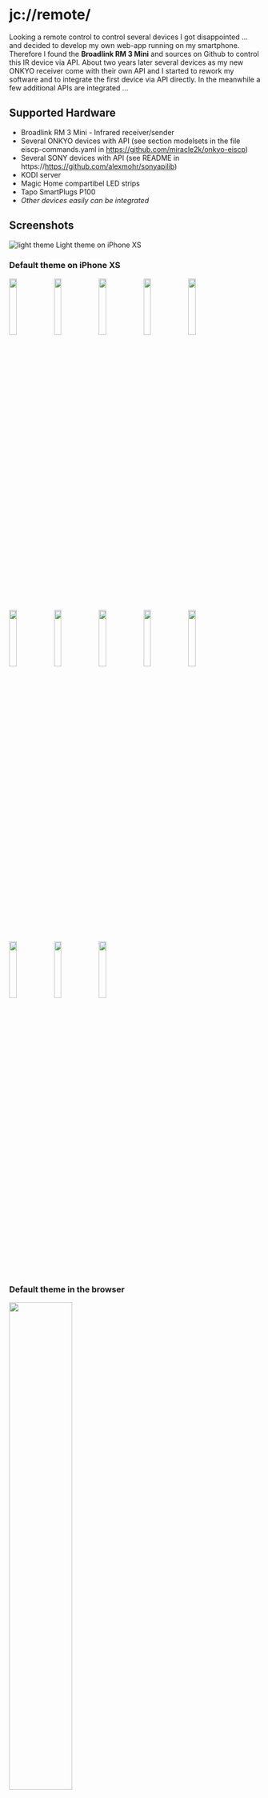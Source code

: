 # jc://remote/

Looking a remote control to control several devices I got disappointed ... and decided to develop my own web-app running on my smartphone.
Therefore I found the **Broadlink RM 3 Mini** and sources on Github to control this IR device via API. About two years later several devices
as my new ONKYO receiver come with their own API and I started to rework my software and to integrate the first device via API directly.
In the meanwhile a few additional APIs are integrated ...

## Supported Hardware

* Broadlink RM 3 Mini - Infrared receiver/sender
* Several ONKYO devices with API (see section modelsets in the file eiscp-commands.yaml in https://github.com/miracle2k/onkyo-eiscp)
* Several SONY devices with API (see README in https://https://github.com/alexmohr/sonyapilib)
* KODI server
* Magic Home compartibel LED strips 
* Tapo SmartPlugs P100
* *Other devices easily can be integrated*

## Screenshots 

![light theme](docs/remote_standard.png)
Light theme on iPhone XS

### Default theme on iPhone XS

<img src="./docs/remote_iphone_default_01.PNG" width="17%"> <img src="./docs/remote_iphone_default_02.PNG" width="17%">
<img src="./docs/remote_iphone_default_03.PNG" width="17%"> <img src="./docs/remote_iphone_default_04.PNG" width="17%">
<img src="./docs/remote_iphone_default_05.PNG" width="17%"> <img src="./docs/remote_iphone_default_06.PNG" width="17%">
<img src="./docs/remote_iphone_default_07.PNG" width="17%"> <img src="./docs/remote_iphone_default_08.PNG" width="17%">
<img src="./docs/remote_iphone_default_09.PNG" width="17%"> <img src="./docs/remote_iphone_default_10.PNG" width="17%">
<img src="./docs/remote_iphone_default_11.PNG" width="17%"> <img src="./docs/remote_iphone_default_12.PNG" width="17%">
<img src="./docs/remote_iphone_default_13.PNG" width="17%">

### Default theme in the browser

<img src="./docs/remote_browser_01.png" width="50%"> <img src="./docs/remote_browser_03.png" width="50%">

### Dark theme on iPhone XS

<img src="./docs/remote_iphone_01.PNG" width="17%"> <img src="./docs/remote_iphone_02.PNG" width="17%">
<img src="./docs/remote_iphone_03.PNG" width="17%"> <img src="./docs/remote_iphone_04.PNG" width="17%">
<img src="./docs/remote_iphone_05.PNG" width="17%"> <img src="./docs/remote_iphone_06.PNG" width="17%">
<img src="./docs/remote_iphone_07.PNG" width="17%"> <img src="./docs/remote_iphone_08.PNG" width="17%">
<img src="./docs/remote_iphone_09.PNG" width="17%"> <img src="./docs/remote_iphone_10.PNG" width="17%">
<img src="./docs/remote_iphone_11.PNG" width="17%"> <img src="./docs/remote_iphone_12.PNG" width="17%"> <img src="./docs/remote_iphone_13.PNG" width="17%">

### Edit mode on iPhone XS

<img src="./docs/remote_edit_iphone_01.PNG" width="17%"> <img src="./docs/remote_edit_iphone_02.PNG" width="17%">
<img src="./docs/remote_edit_iphone_03.PNG" width="17%"> <img src="./docs/remote_edit_iphone_04.PNG" width="17%">
<img src="./docs/remote_edit_iphone_05.PNG" width="17%"> <img src="./docs/remote_edit_iphone_06.PNG" width="17%">
<img src="./docs/remote_edit_iphone_07.PNG" width="17%"> <img src="./docs/remote_edit_iphone_08.PNG" width="17%">


### Edit mode in the browser

<img src="./docs/remote_browser_edit_01.png" width="50%"> <img src="./docs/remote_browser_edit_02.png" width="50%">
<img src="./docs/remote_browser_edit_03.png" width="50%">

## Data structure

* [Description of data and configuration files](data/README.md)

## Main features

### App v2.7 / Server v2.0 (in-progress)

* add remote control for LED strips compartible with MagicHome
* add remote control for Tapo SmartPlugs
* add slider and color-picker
* stablize API connections

### App v2.6 / Server v1.9

* send text input to API for KODI API
* integrate jc://modules/ as sub-module
* integrate jc://app-framework / as sub-module
* Optimize data structure (sample data files, productive files ignored by git)

### App v2.5 / Server v1.9

* add/edit/delete device remote controls via web-client
* add/edit/delete scene remote controls via web-client
* edit remote layouts including preview in the browser
* API for Sony devices (sonyapilib)
* optimized UI (e.g. menu)

### App v2.4 / Server v1.8

* stablized app and API connection incl. better performance
* integrated volume slider
* smaller UI optimizations
* start script including update from GitHub
* cleaned up code

### App v2.3 / Server v1.7

This is the first working release with stable API connection to devices:

* control devices via API (Onkyo-API, KODI)
* create and edit remote controls for devices (initial)
* record IR commands for devices
* record status for devices controlled via IR (not a direct API)
* read information for devices via API
* light / dark theme based on device preset (Safari)
* basic automatic tests (check data format, check server API requests, check Onky API)
* docker environment for app and server incl. central configuration for multiple stages

The definition of devices and scenes at the moment should be done based a set of JSON files. 
The code comes with several sample device and scene definitions that explain the possible options.
The integration of the device APIs is done in an easy way, so that the integration of additional device API should be easy also.

### App & Server 1.x

* remote control for devices
* remote control for scenes incl. makros
* control devices via IR sender/receiver (Broadlink RM3 Mini)

## Used Sources

Many thanks to the authors ...
  
* BlackBeanControl (https://github.com/davorf/BlackBeanControl)
* eiscp-onkyo (https://github.com/miracle2k/onkyo-eiscp)
* KodiJson (https://github.com/jcsaaddupuy/python-kodijson)
* SonyApiLib (https://https://github.com/alexmohr/sonyapilib)
* MagicHome API (https://github.com/adamkempenich/magichome-python)
* PyP100 API (https://github.com/fishbigger/TapoP100)
* Free icons from (https://icon-icons.com/), (https://www.freeicons.io/), (https://www.flaticon.com/), and (https://icons8.com/)
* Free images from (https://unsplash.com/)
* jc://modules/ (https://github.com/jc-prg/modules)


## How to setup the software

### Prerequisites

In order to use jc://remote/ as it is, the following software must be installed:

1. git
2. docker, docker-compose


### How to install, configure and run the software

1. Clone this repository and the modules

```bash
$ git clone https://github.com/jc-prg/remote.git
$ git submodule update --init
```

2. Change settings

```bash
$ cd remote\config
$ cp sample.config_prod config_prod
$ ./create prod
```

3. Build and start via docker-compose ..

```bash
$ cd ..
$ docker-compose build
$ ./start start
```

4. Open in browser, e.g. http://localhost:81/

5. Install via autostart - add the following line to /etc/rc.local

```bash
/<your_path_to_remote>/start start
```

6. Update from Github (works, if configuration file has not changed)

```bash
$ ./start update
```

## Disclaimer

Feel free to try and to improve ... and stay tuned.

